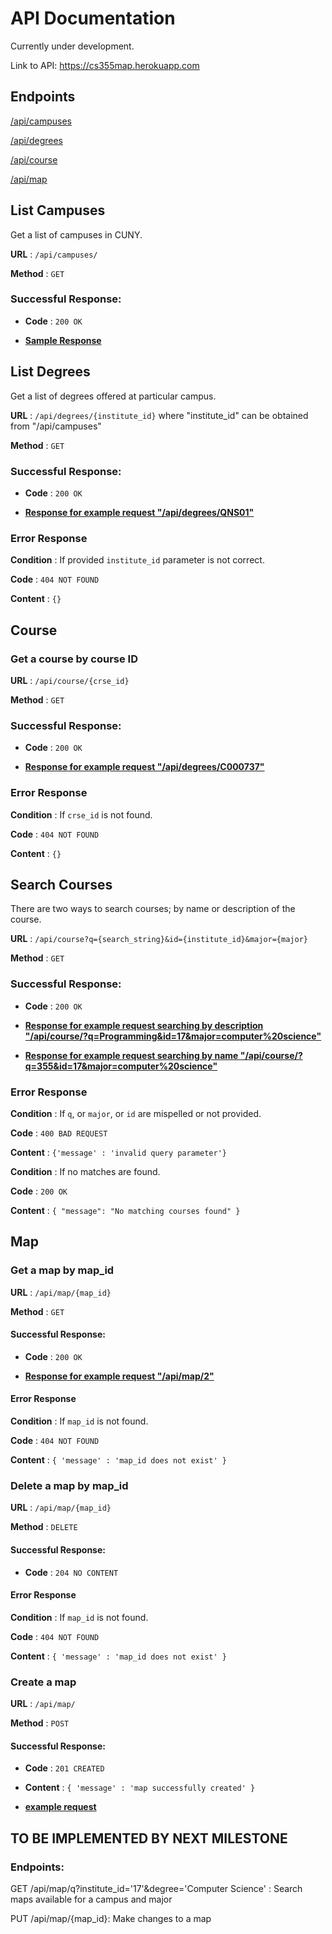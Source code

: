 # API Documentation

Currently under development. 

Link to API: https://cs355map.herokuapp.com

## Endpoints

[/api/campuses](#campuses)

[/api/degrees](#degrees)

[/api/course](#course)

[/api/map](#map)

## <a name="campuses"></a> List Campuses
Get a list of campuses in CUNY.

**URL** : `/api/campuses/`

**Method** : `GET`

### Successful Response: 

* **Code** : `200 OK`
  
* **[Sample Response](response/campuses.json)**

## <a name="degrees"></a> List Degrees
Get a list of degrees offered at particular campus.

**URL** : `/api/degrees/{institute_id}`
where "institute_id" can be obtained from "/api/campuses"

**Method** : `GET`

### Successful Response: 

* **Code** : `200 OK`

* **[Response for example request "/api/degrees/QNS01"](response/degrees.json)**

### Error Response

**Condition** : If provided `institute_id` parameter is not correct.

**Code** : `404 NOT FOUND`

**Content** : `{}`

## <a name="course"></a> Course

### Get a course by course ID

**URL** : `/api/course/{crse_id}`

**Method** : `GET`

### Successful Response: 

* **Code** : `200 OK`

* **[Response for example request "/api/degrees/C000737"](response/get_course_by_id.json)**

### Error Response

**Condition** : If `crse_id` is not found.

**Code** : `404 NOT FOUND`

**Content** : `{}`

## Search Courses 

There are two ways to search courses; by name or description of the course.

**URL** : `/api/course?q={search_string}&id={institute_id}&major={major}`

**Method** : `GET`

### Successful Response: 

* **Code** : `200 OK`

* **[Response for example request searching by description "/api/course/?q=Programming&id=17&major=computer%20science"](response/search_course_by_desc.json)**

* **[Response for example request searching by name "/api/course/?q=355&id=17&major=computer%20science"](response/search_course_by_name.json)**

### Error Response

**Condition** : If `q`, or `major`, or `id` are mispelled or not provided.

**Code** : `400 BAD REQUEST`

**Content** : `{'message' : 'invalid query parameter'}`

**Condition** : If no matches are found.

**Code** : `200 OK`

**Content** : `{ "message": "No matching courses found" }`

## <a name="map"></a> Map

### Get a map by map_id

**URL** : `/api/map/{map_id}`

**Method** : `GET`

#### Successful Response:

* **Code** : `200 OK`

* **[Response for example request "/api/map/2"](response/get_map_by_id.json)**

#### Error Response

**Condition** : If `map_id` is not found.

**Code** : `404 NOT FOUND`

**Content** : `{ 'message' : 'map_id does not exist' }`

### Delete a map by map_id

**URL** : `/api/map/{map_id}`

**Method** : `DELETE`

#### Successful Response: 

* **Code** : `204 NO CONTENT`

#### Error Response

**Condition** : If `map_id` is not found.

**Code** : `404 NOT FOUND`

**Content** : `{ 'message' : 'map_id does not exist' }`

### Create a map 

**URL** : `/api/map/`

**Method** : `POST`

#### Successful Response: 

* **Code** : `201 CREATED`

* **Content** : `{ 'message' : 'map successfully created' }`

* **[example request](request/addMap.html)**


## TO BE IMPLEMENTED BY NEXT MILESTONE

### Endpoints:

GET /api/map/q?institute_id='17'&degree='Computer Science' : Search maps available for a campus and major

PUT /api/map/{map_id}:  Make changes to a map
